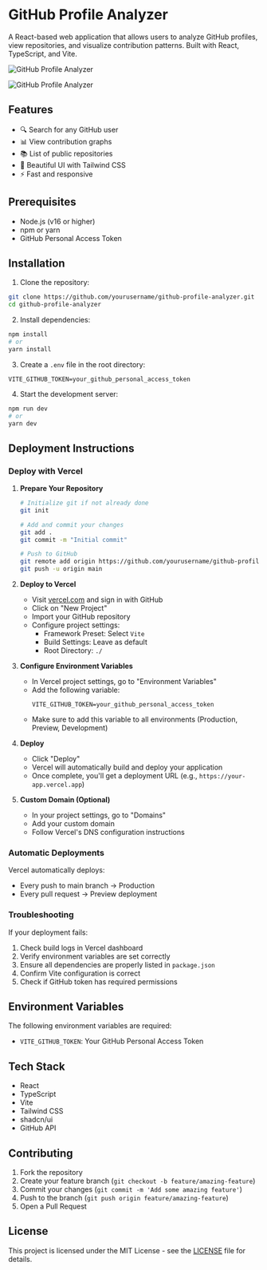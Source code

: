# GitHub Profile Analyzer

A React-based web application that allows users to analyze GitHub profiles, view repositories, and visualize contribution patterns. Built with React, TypeScript, and Vite.

![GitHub Profile Analyzer](../user-profile/public/Screenshot.png)

![GitHub Profile Analyzer](../user-profile/public/Screenshot%202025-04-09%20161609.png)

## Features

- 🔍 Search for any GitHub user
- 📊 View contribution graphs
- 📚 List of public repositories
- 🎨 Beautiful UI with Tailwind CSS
- ⚡ Fast and responsive

## Prerequisites

- Node.js (v16 or higher)
- npm or yarn
- GitHub Personal Access Token

## Installation

1. Clone the repository:
```bash
git clone https://github.com/yourusername/github-profile-analyzer.git
cd github-profile-analyzer
```

2. Install dependencies:
```bash
npm install
# or
yarn install
```

3. Create a `.env` file in the root directory:
```env
VITE_GITHUB_TOKEN=your_github_personal_access_token
```

4. Start the development server:
```bash
npm run dev
# or
yarn dev
```

## Deployment Instructions

### Deploy with Vercel

1. **Prepare Your Repository**
   ```bash
   # Initialize git if not already done
   git init
   
   # Add and commit your changes
   git add .
   git commit -m "Initial commit"
   
   # Push to GitHub
   git remote add origin https://github.com/yourusername/github-profile-analyzer.git
   git push -u origin main
   ```

2. **Deploy to Vercel**
   - Visit [vercel.com](https://vercel.com) and sign in with GitHub
   - Click on "New Project"
   - Import your GitHub repository
   - Configure project settings:
     - Framework Preset: Select `Vite`
     - Build Settings: Leave as default
     - Root Directory: `./`
   
3. **Configure Environment Variables**
   - In Vercel project settings, go to "Environment Variables"
   - Add the following variable:
     ```env
     VITE_GITHUB_TOKEN=your_github_personal_access_token
     ```
   - Make sure to add this variable to all environments (Production, Preview, Development)

4. **Deploy**
   - Click "Deploy"
   - Vercel will automatically build and deploy your application
   - Once complete, you'll get a deployment URL (e.g., `https://your-app.vercel.app`)

5. **Custom Domain (Optional)**
   - In your project settings, go to "Domains"
   - Add your custom domain
   - Follow Vercel's DNS configuration instructions

### Automatic Deployments

Vercel automatically deploys:
- Every push to main branch → Production
- Every pull request → Preview deployment

### Troubleshooting

If your deployment fails:
1. Check build logs in Vercel dashboard
2. Verify environment variables are set correctly
3. Ensure all dependencies are properly listed in `package.json`
4. Confirm Vite configuration is correct
5. Check if GitHub token has required permissions
## Environment Variables

The following environment variables are required:

- `VITE_GITHUB_TOKEN`: Your GitHub Personal Access Token

## Tech Stack

- React
- TypeScript
- Vite
- Tailwind CSS
- shadcn/ui
- GitHub API

## Contributing

1. Fork the repository
2. Create your feature branch (`git checkout -b feature/amazing-feature`)
3. Commit your changes (`git commit -m 'Add some amazing feature'`)
4. Push to the branch (`git push origin feature/amazing-feature`)
5. Open a Pull Request

## License

This project is licensed under the MIT License - see the [LICENSE](LICENSE) file for details.
